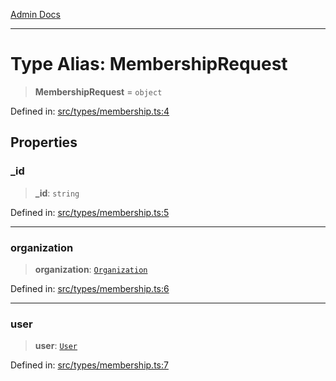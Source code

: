 [Admin Docs](/)

***

# Type Alias: MembershipRequest

> **MembershipRequest** = `object`

Defined in: [src/types/membership.ts:4](https://github.com/PalisadoesFoundation/talawa-admin/blob/main/src/types/membership.ts#L4)

## Properties

### \_id

> **\_id**: `string`

Defined in: [src/types/membership.ts:5](https://github.com/PalisadoesFoundation/talawa-admin/blob/main/src/types/membership.ts#L5)

***

### organization

> **organization**: [`Organization`](../../Organization/type/type-aliases/Organization.md)

Defined in: [src/types/membership.ts:6](https://github.com/PalisadoesFoundation/talawa-admin/blob/main/src/types/membership.ts#L6)

***

### user

> **user**: [`User`](../../User/type/type-aliases/User.md)

Defined in: [src/types/membership.ts:7](https://github.com/PalisadoesFoundation/talawa-admin/blob/main/src/types/membership.ts#L7)

